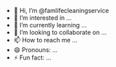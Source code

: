 - 👋 Hi, I’m @famlifecleaningservice
- 👀 I’m interested in ...
- 🌱 I’m currently learning ...
- 💞️ I’m looking to collaborate on ...
- 📫 How to reach me ...
- 😄 Pronouns: ...
- ⚡ Fun fact: ...

<!---
famlifecleaningservice/famlifecleaningservice is a ✨ special ✨ repository because its `README.md` (this file) appears on your GitHub profile.
You can click the Preview link to take a look at your changes.
--->
